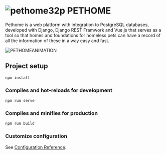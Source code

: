 # ![pethome32p](https://user-images.githubusercontent.com/67969956/139300053-9196fea9-ba29-443e-a7e1-822931882593.png) PETHOME

Pethome is a web platform with integration to PostgreSQL databases, developed with Django, Django REST Framwork and Vue.js that serves as a tool so that homes and foundations for homeless pets can have a record of all the information of these in a way easy and fast.

![PETHOMEANIMATION](https://user-images.githubusercontent.com/67969956/139312402-ad214a0e-11c6-45ed-b808-477b2aba56e7.gif)


## Project setup
```
npm install
```

### Compiles and hot-reloads for development
```
npm run serve
```

### Compiles and minifies for production
```
npm run build
```

### Customize configuration
See [Configuration Reference](https://cli.vuejs.org/config/).
